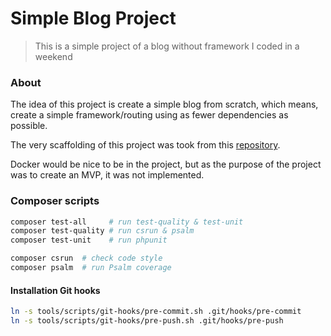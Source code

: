 # Simple Blog Project

> This is a simple project of a blog without framework I coded in a weekend

### About

The idea of this project is create a simple blog from scratch, which means, create a simple framework/routing using as fewer dependencies as possible.

The very scaffolding of this project was took from this [repository](https://github.com/Chemaclass/php-scaffolding).

Docker would be nice to be in the project, but as the purpose of the project was to create an MVP, it was not implemented.

### Composer scripts

```bash
composer test-all     # run test-quality & test-unit
composer test-quality # run csrun & psalm
composer test-unit    # run phpunit

composer csrun  # check code style
composer psalm  # run Psalm coverage
```

#### Installation Git hooks

```bash
ln -s tools/scripts/git-hooks/pre-commit.sh .git/hooks/pre-commit
ln -s tools/scripts/git-hooks/pre-push.sh .git/hooks/pre-push
```
